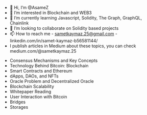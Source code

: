 - 👋 Hi, I’m @AsameZ
- 👀 I’m interested in Blockchain and WEB3
- 🌱 I’m currently learning Javascript, Solidity, The Graph, GraphQL, Chainlink
- 💞️ I’m looking to collaborate on Solidity based projects
- 📫 How to reach me - sametkaymaz.25@gmail.com - linkedin.com/in/samet-kaymaz-b56581144/
- I publish articles in Medium about these topics, you can check medium.com/@sametkaymaz.25
* Consensus Mechanisms and Key Concepts
* Technology Behind Bitcoin: Blockchain 
* Smart Contracts and Ethereum 
* dApps, DAOs, and NFTs
* Oracle Problem and Decentralized Oracle
* Blockchain Scalability 
* Whitepaper Reading 
* User Interaction with Bitcoin
* Bridges
* Storages
<!---
AsameZ/AsameZ is a ✨ special ✨ repository because its `README.md` (this file) appears on your GitHub profile.
You can click the Preview link to take a look at your changes.
--->
